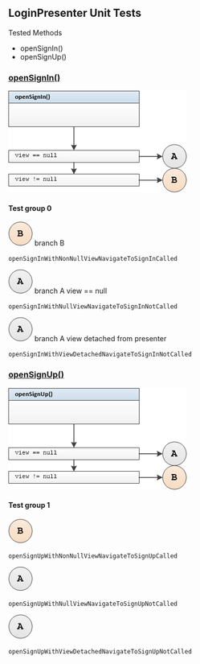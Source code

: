 ## LoginPresenter Unit Tests

Tested Methods

-  openSignIn()
- openSignUp()



### <u>openSignIn()</u>



![](unit/login_presenter_open_sign_in.png) 



#### Test group 0	

![](unit/b.png)  branch B

```
openSignInWithNonNullViewNavigateToSignInCalled
```

![](unit/a.png)	branch A 	view == null

```
openSignInWithNullViewNavigateToSignInNotCalled
```

![](unit/a.png)	branch A	view detached from presenter

```
openSignInWithViewDetachedNavigateToSignInNotCalled
```



### <u>openSignUp()</u>



![](unit/login_presenter_open_sign_up.png) 



#### Test group 1

 ![](unit/b.png)

```
openSignUpWithNonNullViewNavigateToSignUpCalled
```

![](unit/a.png) 

```
openSignUpWithNullViewNavigateToSignUpNotCalled
```

![](unit/a.png) 

```
openSignUpWithViewDetachedNavigateToSignUpNotCalled
```


